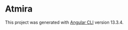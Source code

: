 # Atmira

This project was generated with [Angular CLI](https://github.com/angular/angular-cli) version 13.3.4.
